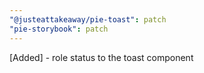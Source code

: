 ```yaml
---
"@justeattakeaway/pie-toast": patch
"pie-storybook": patch
---
```


[Added] - role status to the toast component
